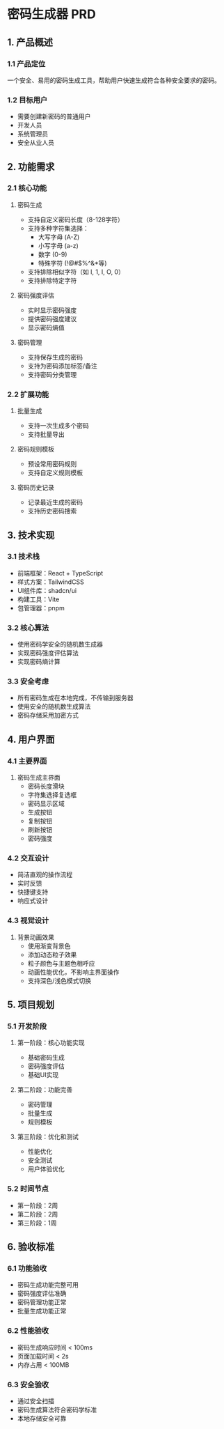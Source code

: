 # 密码生成器 PRD

## 1. 产品概述

### 1.1 产品定位
一个安全、易用的密码生成工具，帮助用户快速生成符合各种安全要求的密码。

### 1.2 目标用户
- 需要创建新密码的普通用户
- 开发人员
- 系统管理员
- 安全从业人员

## 2. 功能需求

### 2.1 核心功能
1. 密码生成
   - 支持自定义密码长度（8-128字符）
   - 支持多种字符集选择：
     - 大写字母 (A-Z)
     - 小写字母 (a-z)
     - 数字 (0-9)
     - 特殊字符 (!@#$%^&*等)
   - 支持排除相似字符（如 l, 1, I, O, 0）
   - 支持排除特定字符

2. 密码强度评估
   - 实时显示密码强度
   - 提供密码强度建议
   - 显示密码熵值

3. 密码管理
   - 支持保存生成的密码
   - 支持为密码添加标签/备注
   - 支持密码分类管理

### 2.2 扩展功能
1. 批量生成
   - 支持一次生成多个密码
   - 支持批量导出

2. 密码规则模板
   - 预设常用密码规则
   - 支持自定义规则模板

3. 密码历史记录
   - 记录最近生成的密码
   - 支持历史密码搜索

## 3. 技术实现

### 3.1 技术栈
- 前端框架：React + TypeScript
- 样式方案：TailwindCSS
- UI组件库：shadcn/ui
- 构建工具：Vite
- 包管理器：pnpm

### 3.2 核心算法
- 使用密码学安全的随机数生成器
- 实现密码强度评估算法
- 实现密码熵计算

### 3.3 安全考虑
- 所有密码生成在本地完成，不传输到服务器
- 使用安全的随机数生成算法
- 密码存储采用加密方式

## 4. 用户界面

### 4.1 主要界面
1. 密码生成主界面
   - 密码长度滑块
   - 字符集选择复选框
   - 密码显示区域
   - 生成按钮
   - 复制按钮
   - 刷新按钮
   - 密码强度

### 4.2 交互设计
- 简洁直观的操作流程
- 实时反馈
- 快捷键支持
- 响应式设计

### 4.3 视觉设计
1. 背景动画效果
   - 使用渐变背景色
   - 添加动态粒子效果
   - 粒子颜色与主题色相呼应
   - 动画性能优化，不影响主界面操作
   - 支持深色/浅色模式切换

## 5. 项目规划

### 5.1 开发阶段
1. 第一阶段：核心功能实现
   - 基础密码生成
   - 密码强度评估
   - 基础UI实现

2. 第二阶段：功能完善
   - 密码管理
   - 批量生成
   - 规则模板

3. 第三阶段：优化和测试
   - 性能优化
   - 安全测试
   - 用户体验优化

### 5.2 时间节点
- 第一阶段：2周
- 第二阶段：2周
- 第三阶段：1周

## 6. 验收标准

### 6.1 功能验收
- 密码生成功能完整可用
- 密码强度评估准确
- 密码管理功能正常
- 批量生成功能正常

### 6.2 性能验收
- 密码生成响应时间 < 100ms
- 页面加载时间 < 2s
- 内存占用 < 100MB

### 6.3 安全验收
- 通过安全扫描
- 密码生成算法符合密码学标准
- 本地存储安全可靠 